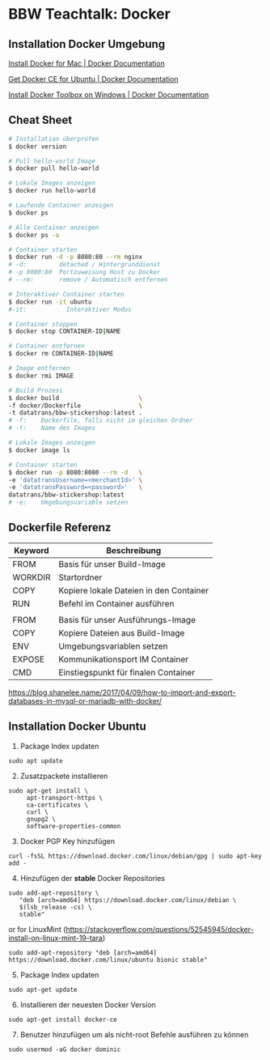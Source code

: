 # BBW Teachtalk: Docker

## Installation Docker Umgebung
[Install Docker for Mac | Docker Documentation](https://docs.docker.com/docker-for-mac/install/)

[Get Docker CE for Ubuntu | Docker Documentation](https://docs.docker.com/install/linux/docker-ce/ubuntu/)

[Install Docker Toolbox on Windows | Docker Documentation](https://docs.docker.com/toolbox/toolbox_install_windows/)



## Cheat Sheet
```bash
# Installation überprüfen
$ docker version

# Pull hello-world Image
$ docker pull hello-world

# Lokale Images anzeigen
$ docker run hello-world

# Laufende Container anzeigen
$ docker ps

# Alle Container anzeigen
$ docker ps -a

# Container starten
$ docker run -d -p 8080:80 --rm nginx
# -d:         detached / Hintergrunddienst
# -p 8080:80  Portzuweisung Host zu Docker
# --rm:       remove / Automatisch entfernen

# Interaktiver Container starten
$ docker run -it ubuntu
#-it:       	Interaktiver Modus

# Container stoppen
$ docker stop CONTAINER-ID|NAME

# Container entfernen
$ docker rm CONTAINER-ID|NAME

# Image entfernen
$ docker rmi IMAGE

# Build Prozess
$ docker build                      \
-f docker/Dockerfile                \
-t datatrans/bbw-stickershop:latest .
# -f:    Dockerfile, falls nicht im gleichen Ordner
# -t:    Name des Images

# Lokale Images anzeigen
$ docker image ls

# Container starten
$ docker run -p 8080:8080 --rm -d   \
-e 'datatransUsername=<merchantId>' \
-e 'datatransPassword=<password>'   \
datatrans/bbw-stickershop:latest
# -e:    Umgebungsvariable setzen

```

## Dockerfile Referenz
| Keyword | Beschreibung |
| --- | --- |
| FROM | Basis für unser Build-Image
| WORKDIR | Startordner
| COPY | Kopiere lokale Dateien in den Container
| RUN | Befehl im Container ausführen
|  |  |
| FROM | Basis für unser Ausführungs-Image
| COPY | Kopiere Dateien aus Build-Image
| ENV | Umgebungsvariablen setzen
| EXPOSE | Kommunikationsport IM Container
| CMD | Einstiegspunkt für finalen Container




https://blog.shanelee.name/2017/04/09/how-to-import-and-export-databases-in-mysql-or-mariadb-with-docker/

## Installation Docker Ubuntu
1. Package Index updaten
```
sudo apt update
```
2. Zusatzpackete installieren
```
sudo apt-get install \
     apt-transport-https \
     ca-certificates \
     curl \
     gnupg2 \
     software-properties-common
```
3. Docker PGP Key hinzufügen
```
curl -fsSL https://download.docker.com/linux/debian/gpg | sudo apt-key add -
```
4. Hinzufügen der **stable** Docker Repositories
```
sudo add-apt-repository \
   "deb [arch=amd64] https://download.docker.com/linux/debian \
   $(lsb_release -cs) \
   stable"
```
or for LinuxMint (https://stackoverflow.com/questions/52545945/docker-install-on-linux-mint-19-tara)
```
sudo add-apt-repository "deb [arch=amd64] https://download.docker.com/linux/ubuntu bionic stable"
```
5. Package Index updaten
```
sudo apt-get update
```
6. Installieren der neuesten Docker Version
```
sudo apt-get install docker-ce
```
7. Benutzer hinzufügen um als nicht-root Befehle ausführen zu können
```
sudo usermod -aG docker dominic
```
